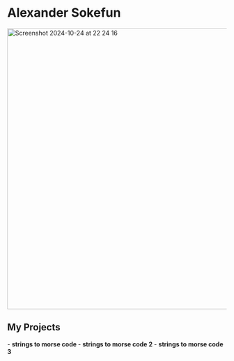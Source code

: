 <h1> Alexander Sokefun </h1>

<img width="646" alt="Screenshot 2024-10-24 at 22 24 16" src="https://github.com/user-attachments/assets/7e2edf66-cf9f-45d7-b72b-96747c2d5fe1">



<h2> My Projects </h2>
- <b> strings to morse code </b>
- <b> strings to morse code 2 </b>
- <b> strings to morse code 3 </b>
